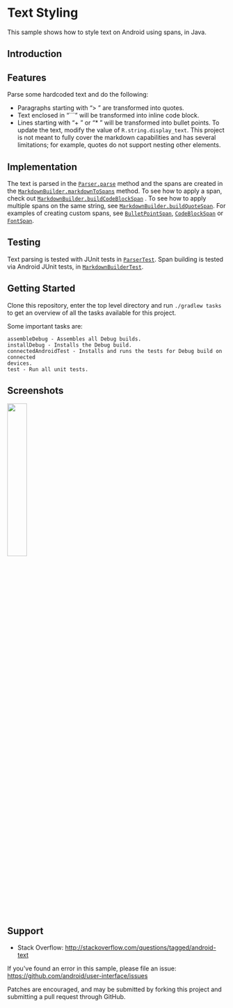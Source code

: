 Text Styling
============
This sample shows how to style text on Android using spans, in Java.

Introduction
------------
## Features
Parse some hardcoded text and do the following:
* Paragraphs starting with “> ” are transformed into quotes.
* Text enclosed in “```” will be transformed into inline code block.
* Lines starting with “+ ” or “* ” will be transformed into bullet points.
To update the text, modify the value of `R.string.display_text`.
This project is not meant to fully cover the markdown capabilities and has several limitations; for example, quotes do not support nesting other elements.

## Implementation
The text is parsed in the [`Parser.parse`](https://github.com/googlesamples/android-text/blob/master/TextStyling-Java/app/src/main/java/com/android/example/text/styling/parser/Parser.java#L62)
method and the spans are created in the [`MarkdownBuilder.markdownToSpans`](https://github.com/googlesamples/android-text/blob/master/TextStyling-Java/app/src/main/java/com/android/example/text/styling/renderer/MarkdownBuilder.java#L62) method.
To see how to apply a span, check out [`MarkdownBuilder.buildCodeBlockSpan`](https://github.com/googlesamples/android-text/blob/master/TextStyling-Java/app/src/main/java/com/android/example/text/styling/renderer/MarkdownBuilder.java#L120) . To see how to apply multiple spans on the same string, see [`MarkdownBuilder.buildQuoteSpan`](https://github.com/googlesamples/android-text/blob/master/TextStyling-Java/app/src/main/java/com/android/example/text/styling/renderer/MarkdownBuilder.java#L108). For examples of creating custom spans, see [`BulletPointSpan`](https://github.com/googlesamples/android-text/blob/master/TextStyling-Java/app/src/main/java/com/android/example/text/styling/renderer/spans/BulletPointSpan.java), [`CodeBlockSpan`](https://github.com/googlesamples/android-text/blob/master/TextStyling-Java/app/src/main/java/com/android/example/text/styling/renderer/spans/CodeBlockSpan.java) or [`FontSpan`](https://github.com/googlesamples/android-text/blob/master/TextStyling-Java/app/src/main/java/com/android/example/text/styling/renderer/spans/FontSpan.java).

## Testing
Text parsing is tested with JUnit tests in [`ParserTest`](https://github.com/googlesamples/android-text/blob/master/TextStyling-Java/app/src/test/java/com/android/example/text/styling/parser/ParserTest.java).
Span building is tested via Android JUnit tests, in [`MarkdownBuilderTest`](https://github.com/googlesamples/android-text/blob/master/TextStyling-Java/app/src/androidTest/java/com/android/example/text/styling/renderer/MarkdownBuilderTest.java).


Getting Started
---------------

Clone this repository, enter the top level directory and run `./gradlew tasks`
to get an overview of all the tasks available for this project.

Some important tasks are:

```
assembleDebug - Assembles all Debug builds.
installDebug - Installs the Debug build.
connectedAndroidTest - Installs and runs the tests for Debug build on connected
devices.
test - Run all unit tests.
```

Screenshots
-----------
<img src="./screenshots/main_activity.png" width="30%" />

Support
-------
- Stack Overflow: http://stackoverflow.com/questions/tagged/android-text

If you've found an error in this sample, please file an issue:
https://github.com/android/user-interface/issues

Patches are encouraged, and may be submitted by forking this project and
submitting a pull request through GitHub.
